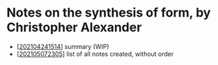 # Notes on the synthesis of form, by Christopher Alexander

- [[202104241514]] summary (WIP)
- [[202105072305]] list of all notes created, without order

[//begin]: # "Autogenerated link references for markdown compatibility"
[202104241514]: ../../202104241514 "202104241514"
[202105072305]: ../../202105072305 "202105072305"
[//end]: # "Autogenerated link references"